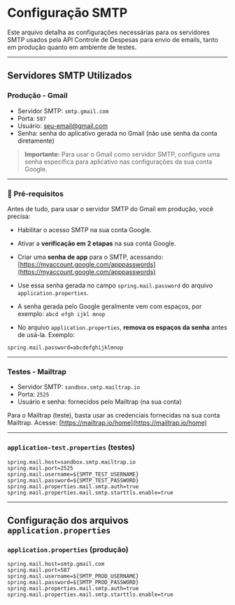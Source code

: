# Configuração SMTP

Este arquivo detalha as configurações necessárias para os servidores SMTP usados pela API Controle de Despesas para envio de emails, tanto em produção quanto em ambiente de testes.

---

## Servidores SMTP Utilizados

### Produção - Gmail

- Servidor SMTP: `smtp.gmail.com`
- Porta: `587`
- Usuário: seu-email@gmail.com
- Senha: senha do aplicativo gerada no Gmail (não use senha da conta diretamente)

> **Importante:** Para usar o Gmail como servidor SMTP, configure uma senha específica para aplicativo nas configurações da sua conta Google.

---

### 🚧 Pré-requisitos

Antes de tudo, para usar o servidor SMTP do Gmail em produção, você precisa:

- Habilitar o acesso SMTP na sua conta Google.
- Ativar a **verificação em 2 etapas** na sua conta Google.
- Criar uma **senha de app** para o SMTP, acessando: [https://myaccount.google.com/apppasswords](https://myaccount.google.com/apppasswords)

- Use essa senha gerada no campo `spring.mail.password` do arquivo `application.properties`.
- A senha gerada pelo Google geralmente vem com espaços, por exemplo: `abcd efgh ijkl mnop`

- No arquivo `application.properties`, **remova os espaços da senha** antes de usá-la. Exemplo:

```properties
spring.mail.password=abcdefghijklmnop
```

---

### Testes - Mailtrap

- Servidor SMTP: `sandbox.smtp.mailtrap.io`
- Porta: `2525`
- Usuário e senha: fornecidos pelo Mailtrap (na sua conta)

Para o Mailtrap (teste), basta usar as credenciais fornecidas na sua conta Mailtrap.
Acesse: [https://mailtrap.io/home](https://mailtrap.io/home)

---

### `application-test.properties` (testes)

```properties
spring.mail.host=sandbox.smtp.mailtrap.io
spring.mail.port=2525
spring.mail.username=${SMTP_TEST_USERNAME}
spring.mail.password=${SMTP_TEST_PASSWORD}
spring.mail.properties.mail.smtp.auth=true
spring.mail.properties.mail.smtp.starttls.enable=true
```
---

## Configuração dos arquivos `application.properties`

### `application.properties` (produção)

```properties
spring.mail.host=smtp.gmail.com
spring.mail.port=587
spring.mail.username=${SMTP_PROD_USERNAME}
spring.mail.password=${SMTP_PROD_PASSWORD}
spring.mail.properties.mail.smtp.auth=true
spring.mail.properties.mail.smtp.starttls.enable=true
```

